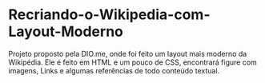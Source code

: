﻿# Recriando-o-Wikipedia-com-Layout-Moderno
Projeto proposto pela DIO.me, onde foi feito um layout mais moderno da Wikipédia.
Ele é feito em HTML e um pouco de CSS, encontrará figure com imagens, Links e algumas referências de todo conteúdo textual.
  

